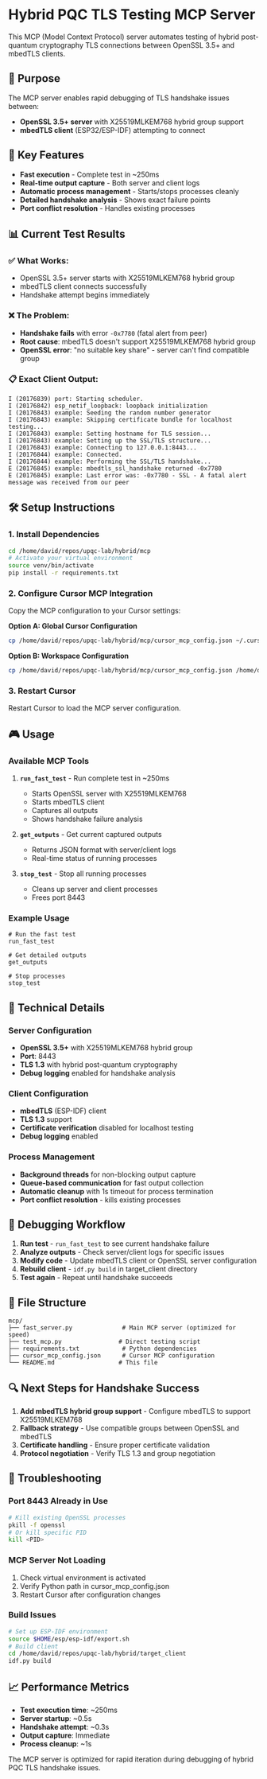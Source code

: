 # Hybrid PQC TLS Testing MCP Server

This MCP (Model Context Protocol) server automates testing of hybrid post-quantum cryptography TLS connections between OpenSSL 3.5+ and mbedTLS clients.

## 🎯 Purpose

The MCP server enables rapid debugging of TLS handshake issues between:
- **OpenSSL 3.5+ server** with X25519MLKEM768 hybrid group support
- **mbedTLS client** (ESP32/ESP-IDF) attempting to connect

## 🚀 Key Features

- **Fast execution** - Complete test in ~250ms
- **Real-time output capture** - Both server and client logs
- **Automatic process management** - Starts/stops processes cleanly
- **Detailed handshake analysis** - Shows exact failure points
- **Port conflict resolution** - Handles existing processes

## 📊 Current Test Results

### ✅ What Works:
- OpenSSL 3.5+ server starts with X25519MLKEM768 hybrid group
- mbedTLS client connects successfully
- Handshake attempt begins immediately

### ❌ The Problem:
- **Handshake fails** with error `-0x7780` (fatal alert from peer)
- **Root cause**: mbedTLS doesn't support X25519MLKEM768 hybrid group
- **OpenSSL error**: "no suitable key share" - server can't find compatible group

### 📋 Exact Client Output:
```
I (20176839) port: Starting scheduler.
I (20176842) esp_netif_loopback: loopback initialization
I (20176843) example: Seeding the random number generator
I (20176843) example: Skipping certificate bundle for localhost testing...
I (20176843) example: Setting hostname for TLS session...
I (20176843) example: Setting up the SSL/TLS structure...
I (20176843) example: Connecting to 127.0.0.1:8443...
I (20176844) example: Connected.
I (20176844) example: Performing the SSL/TLS handshake...
E (20176845) example: mbedtls_ssl_handshake returned -0x7780
E (20176845) example: Last error was: -0x7780 - SSL - A fatal alert message was received from our peer
```

## 🛠️ Setup Instructions

### 1. Install Dependencies
```bash
cd /home/david/repos/upqc-lab/hybrid/mcp
# Activate your virtual environment
source venv/bin/activate
pip install -r requirements.txt
```

### 2. Configure Cursor MCP Integration

Copy the MCP configuration to your Cursor settings:

**Option A: Global Cursor Configuration**
```bash
cp /home/david/repos/upqc-lab/hybrid/mcp/cursor_mcp_config.json ~/.cursor/mcp.json
```

**Option B: Workspace Configuration**
```bash
cp /home/david/repos/upqc-lab/hybrid/mcp/cursor_mcp_config.json /home/david/repos/upqc-lab/.cursor/mcp.json
```

### 3. Restart Cursor
Restart Cursor to load the MCP server configuration.

## 🎮 Usage

### Available MCP Tools

1. **`run_fast_test`** - Run complete test in ~250ms
   - Starts OpenSSL server with X25519MLKEM768
   - Starts mbedTLS client
   - Captures all outputs
   - Shows handshake failure analysis

2. **`get_outputs`** - Get current captured outputs
   - Returns JSON format with server/client logs
   - Real-time status of running processes

3. **`stop_test`** - Stop all running processes
   - Cleans up server and client processes
   - Frees port 8443

### Example Usage
```
# Run the fast test
run_fast_test

# Get detailed outputs
get_outputs

# Stop processes
stop_test
```

## 🔧 Technical Details

### Server Configuration
- **OpenSSL 3.5+** with X25519MLKEM768 hybrid group
- **Port**: 8443
- **TLS 1.3** with hybrid post-quantum cryptography
- **Debug logging** enabled for handshake analysis

### Client Configuration
- **mbedTLS** (ESP-IDF) client
- **TLS 1.3** support
- **Certificate verification** disabled for localhost testing
- **Debug logging** enabled

### Process Management
- **Background threads** for non-blocking output capture
- **Queue-based communication** for fast output collection
- **Automatic cleanup** with 1s timeout for process termination
- **Port conflict resolution** - kills existing processes

## 🐛 Debugging Workflow

1. **Run test** - `run_fast_test` to see current handshake failure
2. **Analyze outputs** - Check server/client logs for specific issues
3. **Modify code** - Update mbedTLS client or OpenSSL server configuration
4. **Rebuild client** - `idf.py build` in target_client directory
5. **Test again** - Repeat until handshake succeeds

## 📁 File Structure

```
mcp/
├── fast_server.py              # Main MCP server (optimized for speed)
├── test_mcp.py                # Direct testing script
├── requirements.txt            # Python dependencies
├── cursor_mcp_config.json      # Cursor MCP configuration
└── README.md                  # This file
```

## 🔍 Next Steps for Handshake Success

1. **Add mbedTLS hybrid group support** - Configure mbedTLS to support X25519MLKEM768
2. **Fallback strategy** - Use compatible groups between OpenSSL and mbedTLS
3. **Certificate handling** - Ensure proper certificate validation
4. **Protocol negotiation** - Verify TLS 1.3 and group negotiation

## 🚨 Troubleshooting

### Port 8443 Already in Use
```bash
# Kill existing OpenSSL processes
pkill -f openssl
# Or kill specific PID
kill <PID>
```

### MCP Server Not Loading
1. Check virtual environment is activated
2. Verify Python path in cursor_mcp_config.json
3. Restart Cursor after configuration changes

### Build Issues
```bash
# Set up ESP-IDF environment
source $HOME/esp/esp-idf/export.sh
# Build client
cd /home/david/repos/upqc-lab/hybrid/target_client
idf.py build
```

## 📈 Performance Metrics

- **Test execution time**: ~250ms
- **Server startup**: ~0.5s
- **Handshake attempt**: ~0.3s
- **Output capture**: Immediate
- **Process cleanup**: ~1s

The MCP server is optimized for rapid iteration during debugging of hybrid PQC TLS handshake issues.
